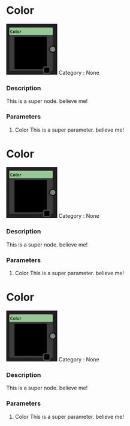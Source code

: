 # Color
![node picture](./Pictures/Color.png)
Category : None
### Description
This is a super node. believe me!
### Parameters
1. Color
This is a super parameter. believe me!

# Color
![node picture](./Pictures/Color.png)
Category : None
### Description
This is a super node. believe me!
### Parameters
1. Color
This is a super parameter. believe me!

# Color
![node picture](./Pictures/Color.png)
Category : None
### Description
This is a super node. believe me!
### Parameters
1. Color
This is a super parameter. believe me!

